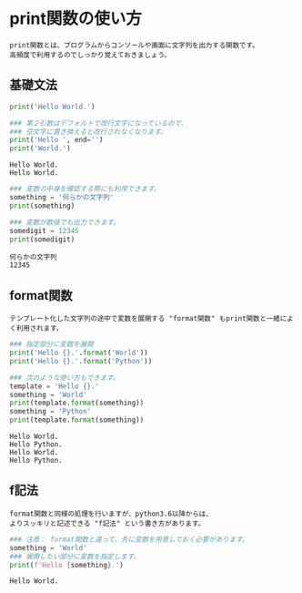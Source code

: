 # print関数の使い方
    print関数とは、プログラムからコンソールや画面に文字列を出力する関数です。  
    高頻度で利用するのでしっかり覚えておきましょう。
## 基礎文法


```python
print('Hello World.')

### 第２引数はデフォルトで改行文字になっているので、
### 空文字に置き換えると改行されなくなります。
print('Hello ', end='')
print('World.')
```

    Hello World.
    Hello World.



```python
### 変数の中身を確認する際にも利用できます。
something = '何らかの文字列'
print(something)

### 変数が数値でも出力できます。
somedigit = 12345
print(somedigit)
```

    何らかの文字列
    12345


## format関数
    テンプレート化した文字列の途中で変数を展開する "format関数" もprint関数と一緒によく利用されます。


```python
### 指定部分に変数を展開
print('Hello {}.'.format('World'))
print('Hello {}.'.format('Python'))

### 次のような使い方もできます。
template = 'Hello {}.'
something = 'World'
print(template.format(something))
something = 'Python'
print(template.format(something))
```

    Hello World.
    Hello Python.
    Hello World.
    Hello Python.


## f記法
    format関数と同様の処理を行いますが、python3.6以降からは、  
    よりスッキリと記述できる "f記法" という書き方があります。


```python
### 注意： format関数と違って、先に変数を用意しておく必要があります。
something = 'World'
### 展開したい部分に変数を指定します。
print(f'Hello {something}.')
```

    Hello World.

